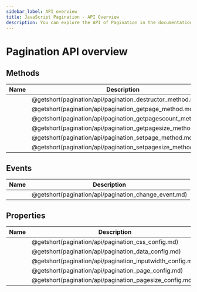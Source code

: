 ```yaml
---
sidebar_label: API overview
title: JavaScript Pagination - API Overview 
description: You can explore the API of Pagination in the documentation of the DHTMLX JavaScript UI library. Browse developer guides and API reference, try out code examples and live demos, and download a free 30-day evaluation version of DHTMLX Suite 7.
---
```


# Pagination API overview

## Methods

| Name                                                  | Description                                                  |
| ----------------------------------------------------- | ------------------------------------------------------------ |
| [](pagination/api/pagination_destructor_method.md)    | @getshort(pagination/api/pagination_destructor_method.md)    |
| [](pagination/api/pagination_getpage_method.md)       | @getshort(pagination/api/pagination_getpage_method.md)       |
| [](pagination/api/pagination_getpagescount_method.md) | @getshort(pagination/api/pagination_getpagescount_method.md) |
| [](pagination/api/pagination_getpagesize_method.md)   | @getshort(pagination/api/pagination_getpagesize_method.md)   |
| [](pagination/api/pagination_setpage_method.md)       | @getshort(pagination/api/pagination_setpage_method.md)       |
| [](pagination/api/pagination_setpagesize_method.md)   | @getshort(pagination/api/pagination_setpagesize_method.md)   |

## Events

| Name                                          | Description                                          |
| --------------------------------------------- | ---------------------------------------------------- |
| [](pagination/api/pagination_change_event.md) | @getshort(pagination/api/pagination_change_event.md) |

## Properties

| Name                                               | Description                                               |
| -------------------------------------------------- | --------------------------------------------------------- |
| [](pagination/api/pagination_css_config.md)        | @getshort(pagination/api/pagination_css_config.md)        |
| [](pagination/api/pagination_data_config.md)       | @getshort(pagination/api/pagination_data_config.md)       |
| [](pagination/api/pagination_inputwidth_config.md) | @getshort(pagination/api/pagination_inputwidth_config.md) |
| [](pagination/api/pagination_page_config.md)       | @getshort(pagination/api/pagination_page_config.md)       |
| [](pagination/api/pagination_pagesize_config.md)   | @getshort(pagination/api/pagination_pagesize_config.md)   |
